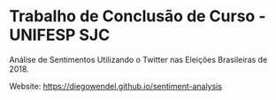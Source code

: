 # Trabalho de Conclusão de Curso - UNIFESP SJC

Análise de Sentimentos Utilizando o Twitter nas Eleições Brasileiras de 2018.

Website: https://diegowendel.github.io/sentiment-analysis
